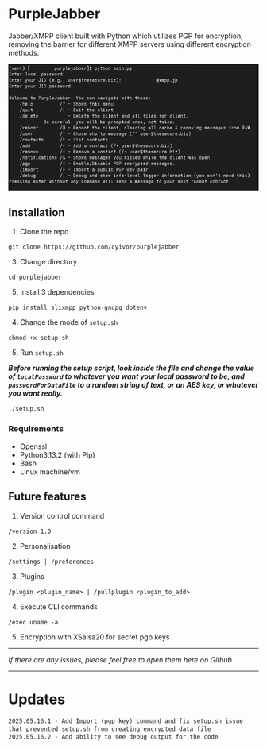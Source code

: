 # PurpleJabber
Jabber/XMPP client built with Python which utilizes PGP for encryption, removing the barrier for different XMPP servers using different encryption methods.

<img src="src/image.jpg"/>

## Installation

1. Clone the repo
```
git clone https://github.com/cyivor/purplejabber
```

3. Change directory
```
cd purplejabber
```

5. Install 3 dependencies
```
pip install slixmpp python-gnupg dotenv
```

4. Change the mode of `setup.sh`
```
chmod +x setup.sh
```

5. Run `setup.sh`

***Before running the setup script, look inside the file and change the value of `localPassword` to whatever you want your local password to be, and `passwordForDataFile` to a random string of text, or an AES key, or whatever you want really.***
```
./setup.sh
```

### Requirements

- Openssl
- Python3.13.2 (with Pip)
- Bash
- Linux machine/vm

## Future features

1. Version control command 
```
/version 1.0
```

2. Personalisation
```
/settings | /preferences
```

3. Plugins
```
/plugin <plugin_name> | /pullplugin <plugin_to_add>
```

4. Execute CLI commands
```
/exec uname -a
```

5. Encryption with XSalsa20 for secret pgp keys

---

<i>If there are any issues, please feel free to open them here on Github</i>

---

# Updates
```
2025.05.16.1 - Add Import (pgp key) command and fix setup.sh issue that prevented setup.sh from creating encrypted data file
2025.05.16.2 - Add ability to see debug output for the code
```
